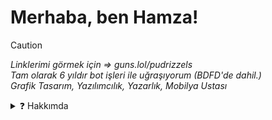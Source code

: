 # Merhaba, ben Hamza!

> [!CAUTION]
> *Linklerimi görmek için => guns.lol/pudrizzels*\
> *Tam olarak 6 yıldır bot işleri ile uğraşıyorum (BDFD'de dahil.)*\
> *Grafik Tasarım, Yazılımcılık, Yazarlık, Mobilya Ustası*

<details>
  <summary>❓ Hakkımda</summary>
```js
{

"name": "Hamza",
"age": "18"
"size": "1.82"
"my-favorite-color": "dark"

}
```
<details>

![profile count](https://komarev.com/ghpvc/?username=pudrizzel&color=8b72ff)&nbsp; [![GitHub pudrizzel](https://img.shields.io/github/followers/pudrizzel?label=follow&style=social)](https://github.com/pudrizzel)&nbsp;
